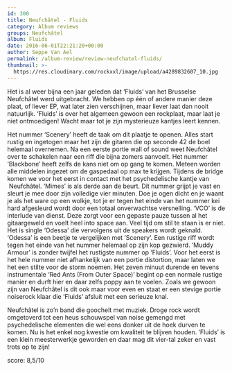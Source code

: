 ```yaml
---
id: 300
title: Neufchâtel - Fluids
category: Album reviews
groups: Neufchâtel
album: Fluids
date: 2016-06-01T22:21:20+00:00
author: Seppe Van Ael
permalink: /album-review/review-neufchatel-fluids/
thumbnail: >-
  https://res.cloudinary.com/rockxxl/image/upload/a4289832607_10.jpg
---
```

Het is al weer bijna een jaar geleden dat ‘Fluids’ van het Brusselse Neufchâtel werd uitgebracht. We hebben op één of andere manier deze plaat, of liever EP, wat later zien verschijnen, maar liever laat dan nooit natuurlijk. ‘Fluids’ is over het algemeen gewoon een rockplaat, maar laat je niet ontmoedigen! Wacht maar tot je zijn mysterieuze kantjes leert kennen.

Het nummer ‘Scenery’ heeft de taak om dit plaatje te openen. Alles start rustig en ingetogen maar het zijn de gitaren die op seconde 42 de boel helemaal overnemen. Na een eerste portie wall of sound weet Neufchâtel over te schakelen naar een riff die bijna zomers aanvoelt. Het nummer ‘Blackbone’ heeft zelfs de kans niet om op gang te komen. Meteen worden alle middelen ingezet om de gaspedaal op max te krijgen. Tijdens de bridge komen we voor het eerst in contact met het psychedelische kantje van  Neufchâtel. ‘Mimes’ is als derde aan de beurt. Dit nummer grijpt je vast en sleurt je mee door zijn volledige vier minuten. Doe je ogen dicht en je waant je als het ware op een wolkje, tot je er tegen het einde van het nummer kei hard afgesleurd wordt door een totaal onverwachtse versnelling. ‘VCO’ is de interlude van dienst. Deze zorgt voor een gepaste pauze tussen al het gitaargeweld en voelt heel into space aan. Veel tijd om stil te staan is er niet. Het is single ‘Odessa’ die vervolgens uit de speakers wordt geknald. ‘Odessa’ is een beetje te vergelijken met ‘Scenery’. Een rustige riff wordt tegen het einde van het nummer helemaal op zijn kop gezwierd. ‘Muddy Armour’ is zonder twijfel het rustigste nummer op ‘Fluids’. Voor het eerst is het hele nummer niet afhankelijk van een portie distortion, maar laten we het een stilte voor de storm noemen. Het zeven minuut durende en tevens instrumentale ‘Red Ants (From Outer Space)’ begint op een normale rustige manier en durft hier en daar zelfs poppy aan te voelen. Zoals we gewoon zijn van Neufchâtel is dit ook maar voor even en staat er een stevige portie noiserock klaar die ‘Fluids’ afsluit met een serieuze knal.

Neufchâtel is zo’n band die goochelt met muziek. Droge rock wordt omgetoverd tot een heus schouwspel van noise gemengd met psychedelische elementen die wel eens donker uit de hoek durven te komen. Nu is het enkel nog kwestie om kwaliteit te blijven houden. ‘Fluids’ is een klein meesterwerkje geworden en daar mag dit vier-tal zeker en vast trots op te zijn!

score: 8,5/10
